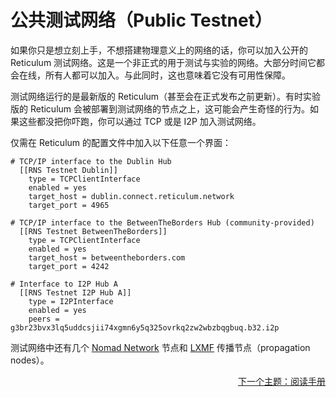 # 公共测试网络（Public Testnet）

如果你只是想立刻上手，不想搭建物理意义上的网络的话，你可以加入公开的 Reticulum 测试网络。这是一个非正式的用于测试与实验的网络。大部分时间它都会在线，所有人都可以加入。与此同时，这也意味着它没有可用性保障。

测试网络运行的是最新版的 Reticulum（甚至会在正式发布之前更新）。有时实验版的 Reticulum 会被部署到测试网络的节点之上，这可能会产生奇怪的行为。如果这些都没把你吓跑，你可以通过 TCP 或是 I2P 加入测试网络。

仅需在 Reticulum 的配置文件中加入以下任意一个界面：

```
# TCP/IP interface to the Dublin Hub
  [[RNS Testnet Dublin]]
    type = TCPClientInterface
    enabled = yes
    target_host = dublin.connect.reticulum.network
    target_port = 4965

# TCP/IP interface to the BetweenTheBorders Hub (community-provided)
  [[RNS Testnet BetweenTheBorders]]
    type = TCPClientInterface
    enabled = yes
    target_host = betweentheborders.com
    target_port = 4242

# Interface to I2P Hub A
  [[RNS Testnet I2P Hub A]]
    type = I2PInterface
    enabled = yes
    peers = g3br23bvx3lq5uddcsjii74xgmn6y5q325ovrkq2zw2wbzbqgbuq.b32.i2p
```

测试网络中还有几个 [Nomad Network](https://github.com/markqvist/nomadnet) 节点和 [LXMF](https://github.com/markqvist/lxmf) 传播节点（propagation nodes）。

<p align="right"><a href="docs_zh-cn.html">下一个主题：阅读手册</a></p>
